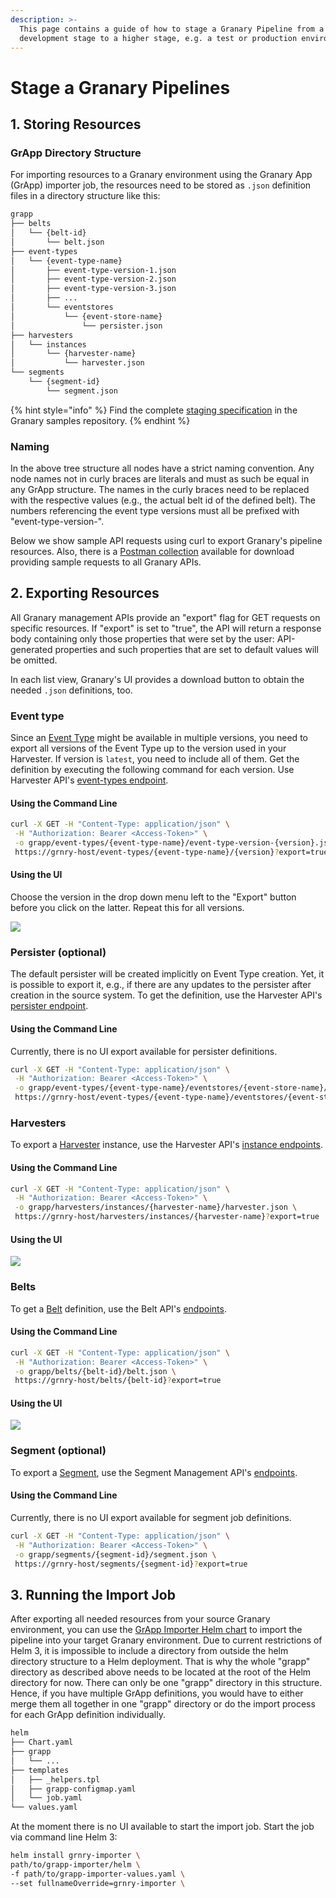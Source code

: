 ```yaml
---
description: >-
  This page contains a guide of how to stage a Granary Pipeline from a
  development stage to a higher stage, e.g. a test or production environment.
---
```


# Stage a Granary Pipelines

## 1. Storing Resources

### GrApp Directory Structure

For importing resources to a Granary environment using the Granary App \(GrApp\) importer job, the resources need to be stored as `.json` definition files in a directory structure like this:

```bash
grapp
├── belts
│   └── {belt-id}
│       └── belt.json
├── event-types
│   └── {event-type-name}
│       ├── event-type-version-1.json
│       ├── event-type-version-2.json
│       ├── event-type-version-3.json
│       ├── ...
│       └── eventstores
│           └── {event-store-name}
│               └── persister.json
├── harvesters
│   └── instances
│       └── {harvester-name}
│           └── harvester.json
└── segments
    └── {segment-id}
        └── segment.json
```

{% hint style="info" %}
Find the complete [staging specification](https://github.com/syncier/grnry-samples/tree/master/pipeline-staging-specs) in the Granary samples repository.
{% endhint %}

### Naming

In the above tree structure all nodes have a strict naming convention. Any node names not in curly braces are literals and must as such be equal in any GrApp structure. The names in the curly braces need to be replaced with the respective values \(e.g., the actual belt id of the defined belt\). The numbers referencing the event type versions must all be prefixed with "event-type-version-".

Below we show sample API requests using curl to export Granary's pipeline resources. Also, there is a [Postman collection](../developer-reference/api-reference/#postman-collection) available for download providing sample requests to all Granary APIs.

## 2. Exporting Resources

All Granary management APIs provide an "export" flag for GET requests on specific resources. If "export" is set to "true", the API will return a response body containing only those properties that were set by the user: API-generated properties and such properties that are set to default values will be omitted.

In each list view, Granary's UI provides a download button to obtain the needed `.json` definitions, too.

### 

### Event type

Since an [Event Type](data-in/how-to-run-a-harvester/event-types.md) might be available in multiple versions, you need to export all versions of the Event Type up to the version used in your Harvester. If version is `latest`, you need to include all of them. Get the definition by executing the following command for each version. Use Harvester API's [event-types endpoint](../developer-reference/api-reference/harvester-api/event-type-endpoints.md#get-a-specific-version-of-an-event-type).

#### Using the Command Line

```bash
curl -X GET -H "Content-Type: application/json" \
 -H "Authorization: Bearer <Access-Token>" \
 -o grapp/event-types/{event-type-name}/event-type-version-{version}.json \
 https://grnry-host/event-types/{event-type-name}/{version}?export=true
```

#### Using the UI

Choose the version in the drop down menu left to the "Export" button before you click on the latter. Repeat this for all versions.

![](../.gitbook/assets/image%20%2848%29.png)

### 

### Persister \(optional\)

The default persister will be created implicitly on Event Type creation. Yet, it is possible to export it, e.g., if there are any updates to the persister after creation in the source system. To get the definition, use the Harvester API's [persister endpoint](../developer-reference/api-reference/harvester-api/event-type-endpoints.md#get-persister-for-a-specific-event-type).

#### Using the Command Line

Currently, there is no UI export available for persister definitions.

```bash
curl -X GET -H "Content-Type: application/json" \
 -H "Authorization: Bearer <Access-Token>" \
 -o grapp/event-types/{event-type-name}/eventstores/{event-store-name}/persister.json \
 https://grnry-host/event-types/{event-type-name}/eventstores/{event-store-name}/persister?export=true
```

### 

### Harvesters

To export a [Harvester](data-in/how-to-run-a-harvester/harvesters.md) instance, use the Harvester API's [instance endpoints](../developer-reference/api-reference/harvester-api/harvester-instance-endpoints.md#get-harvester-details).

#### Using the Command Line

```bash
curl -X GET -H "Content-Type: application/json" \
 -H "Authorization: Bearer <Access-Token>" \
 -o grapp/harvesters/instances/{harvester-name}/harvester.json \
 https://grnry-host/harvesters/instances/{harvester-name}?export=true
```

#### Using the UI

![](../.gitbook/assets/image%20%2850%29.png)

### 

### Belts

To get a [Belt](using-data-in-granary/getting-started.md) definition, use the Belt API's [endpoints](../developer-reference/api-reference/belt-api.md#get-a-specific-belt-by-id).

#### Using the Command Line

```bash
curl -X GET -H "Content-Type: application/json" \
 -H "Authorization: Bearer <Access-Token>" \
 -o grapp/belts/{belt-id}/belt.json \
 https://grnry-host/belts/{belt-id}?export=true
```

#### Using the UI

![](../.gitbook/assets/image%20%2852%29.png)

### 

### Segment \(optional\)

To export a [Segment](../developer-reference/dataflow/segment-store/segment-table-creation.md), use the Segment Management API's [endpoints](../developer-reference/api-reference/segment-management-api.md#get-segment-job-by-id).

#### Using the Command Line

Currently, there is no UI export available for segment job definitions.

```bash
curl -X GET -H "Content-Type: application/json" \
 -H "Authorization: Bearer <Access-Token>" \
 -o grapp/segments/{segment-id}/segment.json \
 https://grnry-host/segments/{segment-id}?export=true
```

## 3. Running the Import Job

After exporting all needed resources from your source Granary environment, you can use the [GrApp Importer Helm chart](../operator-reference/installation/with-helm/grapp-importer.md) to import the pipeline into your target Granary environment. Due to current restrictions of Helm 3, it is impossible to include a directory from outside the helm directory structure to a Helm deployment. That is why the whole "grapp" directory as described above needs to be located at the root of the Helm directory for now. There can only be one "grapp" directory in this structure. Hence, if you have multiple GrApp definitions, you would have to either merge them all together in one "grapp" directory or do the import process for each GrApp definition individually.

```bash
helm
├── Chart.yaml
├── grapp
│   └── ...
├── templates
│   ├── _helpers.tpl
│   ├── grapp-configmap.yaml
│   └── job.yaml
└── values.yaml
```

At the moment there is no UI available to start the import job. Start the job via command line Helm 3:

```bash
helm install grnry-importer \
path/to/grapp-importer/helm \
-f path/to/grapp-importer-values.yaml \
--set fullnameOverride=grnry-importer \
```

 

